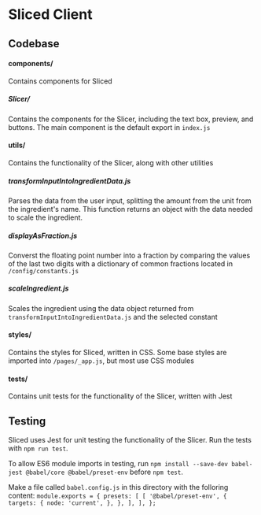 # Sliced Client

## Codebase

#### components/

Contains components for Sliced

##### Slicer/

Contains the components for the Slicer, including the text box, preview, and buttons. The main component is the default export in `index.js`

#### utils/

Contains the functionality of the Slicer, along with other utilities

##### transformInputIntoIngredientData.js

Parses the data from the user input, splitting the amount from the unit from the ingredient's name. This function returns an object with the data needed to scale the ingredient.

##### displayAsFraction.js

Converst the floating point number into a fraction by comparing the values of the last two digits with a dictionary of common fractions located in `/config/constants.js`

##### scaleIngredient.js

Scales the ingredient using the data object returned from `transformInputIntoIngredientData.js` and the selected constant

#### styles/

Contains the styles for Sliced, written in CSS. Some base styles are imported into `/pages/_app.js`, but most use CSS modules

#### __tests__/

Contains unit tests for the functionality of the Slicer, written with Jest



## Testing

Sliced uses Jest for unit testing the functionality of the Slicer. Run the tests with `npm run test`.

To allow ES6 module imports in testing, run `npm install --save-dev babel-jest @babel/core @babel/preset-env` before `npm test`.

Make a file called `babel.config.js` in this directory with the folloring content: 
`module.exports = {
  presets: [
    [
      '@babel/preset-env',
      {
        targets: {
          node: 'current',
        },
      },
    ],
  ],
};`

